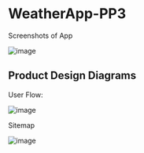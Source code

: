 # WeatherApp-PP3

<p>Screenshots of App</p>

![image](https://user-images.githubusercontent.com/79942688/118004018-14d42800-b317-11eb-84d1-acc6932ba7fc.png)

<h2>Product Design Diagrams</h2>
<p>User Flow:</p>

![image](https://user-images.githubusercontent.com/79942688/118004194-3f25e580-b317-11eb-9ab3-cf04e7453179.png)

<P>Sitemap</p>

![image](https://user-images.githubusercontent.com/79942688/118005933-d3dd1300-b318-11eb-9631-5aeecd78bdbe.png)
